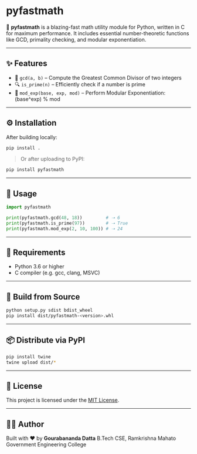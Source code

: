 # pyfastmath

🚀 **pyfastmath** is a blazing-fast math utility module for Python, written in C for maximum performance.
It includes essential number-theoretic functions like GCD, primality checking, and modular exponentiation.

---

## ✨ Features

* 🟰 `gcd(a, b)` – Compute the Greatest Common Divisor of two integers
* 🔍 `is_prime(n)` – Efficiently check if a number is prime
* 🔐 `mod_exp(base, exp, mod)` – Perform Modular Exponentiation: (base^exp) % mod

---

## ⚙️ Installation

After building locally:

```bash
pip install .
```

> Or after uploading to PyPI:

```bash
pip install pyfastmath
```

---

## 🧪 Usage

```python
import pyfastmath

print(pyfastmath.gcd(48, 18))         # ➝ 6
print(pyfastmath.is_prime(97))        # ➝ True
print(pyfastmath.mod_exp(2, 10, 100)) # ➝ 24
```

---

## 🚧 Requirements

* Python 3.6 or higher
* C compiler (e.g. gcc, clang, MSVC)

---

## 💠 Build from Source

```bash
python setup.py sdist bdist_wheel
pip install dist/pyfastmath-<version>.whl
```

---

## 📦 Distribute via PyPI

```bash
pip install twine
twine upload dist/*
```

---

## 📜 License

This project is licensed under the [MIT License](LICENSE).

---

## 👨‍💻 Author

Built with ❤️ by **Gourabananda Datta**
B.Tech CSE, Ramkrishna Mahato Government Engineering College
